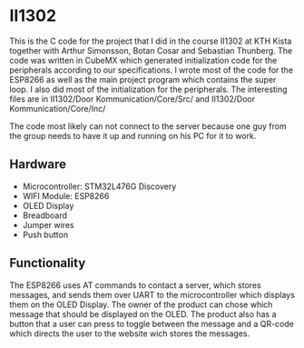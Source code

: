 # II1302
This is the C code for the project that I did in the course II1302 at KTH Kista together with Arthur Simonsson, Botan Cosar and Sebastian Thunberg. The code was written in CubeMX which generated initialization code for the peripherals according to our specifications. I wrote most of the code for the ESP8266 as well as the main project program which contains the super loop. I also did most of the initialization for the peripherals. The interesting files are in 
II1302/Door Kommunication/Core/Src/ and 
II1302/Door Kommunication/Core/Inc/

The code most likely can not connect to the server because one guy from the group needs to have it up and running on his PC for it to work.



## Hardware
- Microcontroller: STM32L476G Discovery
- WIFI Module: ESP8266
- OLED Display
- Breadboard
- Jumper wires
- Push button

## Functionality
The ESP8266 uses AT commands to contact a server, which stores messages, and sends them over UART to the microcontroller which displays them on the OLED Display. The owner of the product can chose which message that should be displayed on the OLED. The product also has a button that a user can press to toggle between the message and a QR-code which directs the user to the website wich stores the messages.
